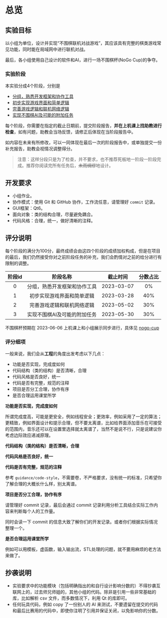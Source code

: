 # 总览

## 实验目标

以小组为单位，设计并实现“不围棋联机对战游戏”，其应该具有完整的棋类游戏常见功能，同时能在局域网中进行联机对战。

最后，各小组使用自己设计的软件和AI，进行一场不围棋杯(NoGo Cup)的争夺。

### 实验阶段

本实验分成4个阶段，分别是
- [分组，熟悉开发框架和协作工具](./2.1-stage0.md)
- [初步实现游戏界面和简单逻辑](./2.2-stage1.md)
- [完善游戏逻辑和联机网络逻辑](./2.3-stage2.md)
- [实现不围棋AI及可能的附加任务](./2.4-stage3.md)

每个阶段，你需要在指定的截止日期前，提交阶段报告，**并在上机课上找助教进行检查**，如有问题，助教会当场反馈，请修正后体现在当阶段报告中。

如内容在未来有所修改，可以一同体现在最后一次的阶段报告中，或单独提交一份补充报告，助教会视情况调整得分。

> 注意：这样分段只是为了检查，并不要求，也不推荐死板地一阶段一阶段完成。推荐你阅读完所有任务后，~~未雨绸缪~~地设计。

## 开发要求

- 小组作业。
- 协作模式：使用 Git 和 GitHub 协作，工作流任意，请管理好 `commit` 记录。
- GUI框架：Qt6。
- 面向对象：类的结构合理，尽量避免耦合。
- 代码风格：合理，统一，做好清晰的注释。

## 评分说明

每个阶段的满分为100分，最终成绩会由这四个阶段的成绩加权构成，但是在项目的最后，我们仍然接受你对之前阶段任务的补充，我们会酌情对之前的给分进行有限制的调整。

| 阶段id |           阶段名称           |  截止时间  | 分数占比 |
| :----: | :--------------------------: | :--------: | :------: |
|   0    | 分组，熟悉开发框架和协作工具 | 2023-03-07 |    0%    |
|   1    |  初步实现游戏界面和简单逻辑  | 2023-03-28 |   40%    |
|   2    |  完善游戏逻辑和联机网络逻辑  | 2023-05-02 |   30%    |
|   3    | 实现不围棋AI及可能的附加任务 | 2023-05-30 |   30%    |

不围棋杯预期在 2023-06-06 上机课上和小组展示同步进行，具体见 [nogo-cup](3.1-nogo-cup.md)

### 评分细项

一般来说，我们会从**工程**的角度出发考虑以下几点：

- 功能是否实现，完成度如何
- 代码结构（类的结构）是否清晰，合理
- 代码风格是否良好，统一
- 代码是否有完整，规范的注释
- 项目是否分工合理，协作有序
- 是否合理运用课堂所学

**功能是否实现，完成度如何**

所谓完成度高，可能是更安全，例如线程安全；更效率，例如采用了一定的算法；更精致，例如界面设计和提示合理，但不要太离谱，比如给界面添加音乐在可接受的范围内，音乐还可以在设置里选择就太离谱了，当然不是说不行，只是说建议你考虑边际效应递减原理。

**代码结构（类的结构）是否清晰，合理**

**代码风格是否良好，统一**

**代码是否有完整，规范的注释**

参考 `guidance/code-style`，不需要卷，不严格要求，没有统一的标准，只希望你了解合理的大概长什么样，别太离谱。

**项目是否分工合理，协作有序**

请管理好 commit 记录，最后会通过 commit 记录利用分析工具结合实际工作内容来判断每个人的工作量。

同时会读一下 commit 的信息大致了解你们的开发记录。或者你们根据实际情况整理一个。

**是否合理运用课堂所学**

例如可以用模板，虚函数，输入输出流，STL处理的问题，就不要用麻烦的老方法来做了。

## 抄袭说明

- 实验要求中的功能模块（包括明确指出的和自行设计影响分数的）不得抄袭互联网上的，过去师兄师姐的，其他小组的代码。除非是引用一些非常基础的库，比如解析 csv 文件，而多数情况下，利用 Qt 的库即可。
- 任何玩具代码，例如 copy 了一份别人的 AI 来测试，不要遗留在提交的代码和最后比赛用的代码中，即使你注明了引用并保证关闭，以免影响你的分数。
